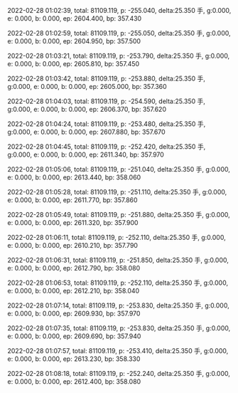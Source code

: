 2022-02-28 01:02:39, total: 81109.119, p: -255.040, delta:25.350 手, g:0.000, e: 0.000, b: 0.000, ep: 2604.400, bp: 357.430

2022-02-28 01:02:59, total: 81109.119, p: -255.050, delta:25.350 手, g:0.000, e: 0.000, b: 0.000, ep: 2604.950, bp: 357.500

2022-02-28 01:03:21, total: 81109.119, p: -253.790, delta:25.350 手, g:0.000, e: 0.000, b: 0.000, ep: 2605.810, bp: 357.450

2022-02-28 01:03:42, total: 81109.119, p: -253.880, delta:25.350 手, g:0.000, e: 0.000, b: 0.000, ep: 2605.000, bp: 357.360

2022-02-28 01:04:03, total: 81109.119, p: -254.590, delta:25.350 手, g:0.000, e: 0.000, b: 0.000, ep: 2606.370, bp: 357.620

2022-02-28 01:04:24, total: 81109.119, p: -253.480, delta:25.350 手, g:0.000, e: 0.000, b: 0.000, ep: 2607.880, bp: 357.670

2022-02-28 01:04:45, total: 81109.119, p: -252.420, delta:25.350 手, g:0.000, e: 0.000, b: 0.000, ep: 2611.340, bp: 357.970

2022-02-28 01:05:06, total: 81109.119, p: -251.040, delta:25.350 手, g:0.000, e: 0.000, b: 0.000, ep: 2613.440, bp: 358.060

2022-02-28 01:05:28, total: 81109.119, p: -251.110, delta:25.350 手, g:0.000, e: 0.000, b: 0.000, ep: 2611.770, bp: 357.860

2022-02-28 01:05:49, total: 81109.119, p: -251.880, delta:25.350 手, g:0.000, e: 0.000, b: 0.000, ep: 2611.320, bp: 357.900

2022-02-28 01:06:11, total: 81109.119, p: -252.110, delta:25.350 手, g:0.000, e: 0.000, b: 0.000, ep: 2610.210, bp: 357.790

2022-02-28 01:06:31, total: 81109.119, p: -251.850, delta:25.350 手, g:0.000, e: 0.000, b: 0.000, ep: 2612.790, bp: 358.080

2022-02-28 01:06:53, total: 81109.119, p: -252.110, delta:25.350 手, g:0.000, e: 0.000, b: 0.000, ep: 2612.210, bp: 358.040

2022-02-28 01:07:14, total: 81109.119, p: -253.830, delta:25.350 手, g:0.000, e: 0.000, b: 0.000, ep: 2609.930, bp: 357.970

2022-02-28 01:07:35, total: 81109.119, p: -253.830, delta:25.350 手, g:0.000, e: 0.000, b: 0.000, ep: 2609.690, bp: 357.940

2022-02-28 01:07:57, total: 81109.119, p: -253.410, delta:25.350 手, g:0.000, e: 0.000, b: 0.000, ep: 2613.230, bp: 358.330

2022-02-28 01:08:18, total: 81109.119, p: -252.240, delta:25.350 手, g:0.000, e: 0.000, b: 0.000, ep: 2612.400, bp: 358.080